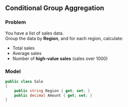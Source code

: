 ## Conditional Group Aggregation

### Problem

You have a list of sales data.  
Group the data by **Region**, and for each region, calculate:

- Total sales  
- Average sales  
- Number of **high-value sales** (sales over 1000)


### Model

```csharp
public class Sale
{
    public string Region { get; set; }
    public decimal Amount { get; set; }
}
```
